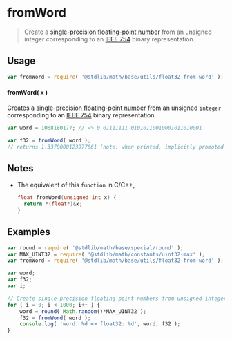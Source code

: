 fromWord
===
> Create a [single-precision floating-point number][ieee754] from an unsigned integer corresponding to an [IEEE 754][ieee754] binary representation.


<!-- <usage> -->
## Usage

``` javascript
var fromWord = require( '@stdlib/math/base/utils/float32-from-word' );
```

#### fromWord( x )

Creates a [single-precision floating-point number][ieee754] from an unsigned `integer` corresponding to an [IEEE 754][ieee754] binary representation.

``` javascript
var word = 1068180177; // => 0 01111111 01010110010001011010001

var f32 = fromWord( word );
// returns 1.3370000123977661 (note: when printed, implicitly promoted to float64)
```
<!-- </usage> -->

<!-- <notes> -->
## Notes

* The equivalent of this `function` in C/C++,

	``` c
	float fromWord(unsigned int x) {
	  return *(float*)&x;
	}
	```
    
<!-- </notes> -->

<!-- <examples> -->
## Examples

``` javascript
var round = require( '@stdlib/math/base/special/round' );
var MAX_UINT32 = require( '@stdlib/math/constants/uint32-max' );
var fromWord = require( '@stdlib/math/base/utils/float32-from-word' );

var word;
var f32;
var i;

// Create single-precision floating-point numbers from unsigned integers...
for ( i = 0; i < 1000; i++ ) {
	word = round( Math.random()*MAX_UINT32 );
	f32 = fromWord( word );
	console.log( 'word: %d => float32: %d', word, f32 );
}
```
<!-- </examples> -->

<!-- <links> -->
[ieee754]: https://en.wikipedia.org/wiki/IEEE_754-1985
<!-- </links> -->
